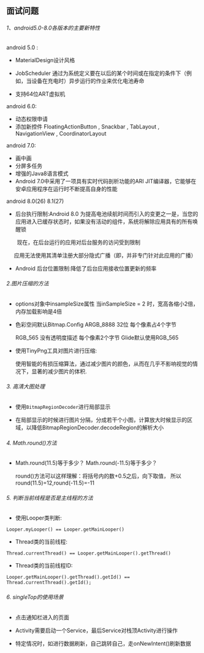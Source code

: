 ## 面试问题

###### 1、android5.0-8.0各版本的主要新特性

android 5.0 :

- MaterialDesign设计风格

- JobScheduler 通过为系统定义要在以后的某个时间或在指定的条件下（例如，当设备在充电时）异步运行的作业来优化电池寿命

- 支持64位ART虚拟机

android 6.0:

- 动态权限申请
- 添加新控件 FloatingActionButton , Snackbar , TabLayout , NavigationView , CoordinatorLayout

android 7.0:

- 画中画
- 分屏多任务
- 增强的Java8语言模式
- Android 7.0中采用了一项具有实时代码剖析功能的ARI JIT编译器，它能够在安卓应用程序在运行时不断提高自身的性能

android 8.0(26)  8.1(27)

- 后台执行限制:Android 8.0 为提高电池续航时间而引入的变更之一是，当您的应用进入已缓存状态时，如果没有活动的组件，系统将解除应用具有的所有唤醒锁

       现在，在后台运行的应用对后台服务的访问受到限制

      应用无法使用其清单注册大部分隐式广播（即，并非专门针对此应用的广播）

- Android 后台位置限制:降低了后台应用接收位置更新的频率

###### 2.图片压缩的方法

- options对象中insampleSize属性 当inSampleSize = 2 时，宽高各缩小2倍，内存加载影响是4倍

- 色彩空间默认Bitmap.Config ARGB_8888 32位 每个像素占4个字节 
  
  RGB_565 没有透明度描述 每个像素2个字节 Glide默认使用RGB_565

- 使用TinyPng工具对图片进行压缩:
  
  使用智能的有损压缩算法，通过减少图片的颜色，从而在几乎不影响视觉的情况下，显著的减少图片的体积.
  
###### 3. 高清大图处理

- 使用`BitmapRegionDecoder`进行局部显示

- 在局部显示的时候进行图片分隔，分成若干个小图，计算放大时候显示的区域，以降低BitmapRegionDecoder.decodeRegion的解析大小

###### 4. Math.round()方法

- Math.round(11.5)等于多少？ Math.round(-11.5)等于多少？

  round()方法可以这样理解：将括号内的数+0.5之后，向下取值，
  所以round(11.5)=12,round(-11.5)=-11

###### 5. 判断当前线程是否是主线程的方法

- 使用Looper类判断:

`Looper.myLooper() == Looper.getMainLooper()`

- Thread类的当前线程:

`Thread.currentThread() == Looper.getMainLooper().getThread()`

- Thread类的当前线程ID:

`Looper.getMainLooper().getThread().getId() == Thread.currentThread().getId();`

###### 6. singleTop的使用场景

 - 点击通知栏进入的页面
 
 - Activity需要启动一个Service，最后Service对栈顶Activity进行操作
 
 - 特定情况时，如进行数据刷新，自己跳转自己，走onNewIntent()刷新数据
